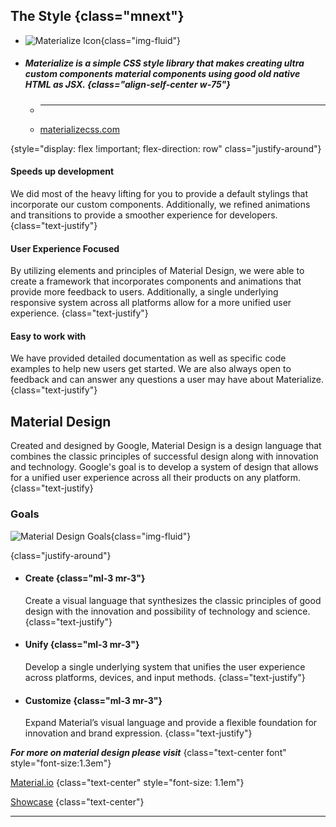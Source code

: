 <!-- ## Materialize {class="mnext mt-5 text-center"} -->
## The Style {class="mnext"}

* ![Materialize Icon](http://localhost:3000/static/img/materialize.png){class="img-fluid"}

* ##### Materialize is a simple CSS style library that makes creating ultra custom components material components using good old native HTML as JSX. {class="align-self-center w-75"}

    * ---
    * [materializecss.com](https://materializecss.com/)

{style="display: flex !important; flex-direction: row" class="justify-around"}

#### Speeds up development

We did most of the heavy lifting for you to provide a default stylings that incorporate our custom components. Additionally, we refined animations and transitions to provide a smoother experience for developers. {class="text-justify"}

#### User Experience Focused

By utilizing elements and principles of Material Design, we were able to create a framework that incorporates components and animations that provide more feedback to users. Additionally, a single underlying responsive system across all platforms allow for a more unified user experience. {class="text-justify"}
  
#### Easy to work with

We have provided detailed documentation as well as specific code examples to help new users get started. We are also always open to feedback and can answer any questions a user may have about Materialize. {class="text-justify"}

## Material Design

Created and designed by Google, Material Design is a design language that combines the classic principles of successful design along with innovation and technology. Google's goal is to develop a system of design that allows for a unified user experience across all their products on any platform. {class="text-justify}

### Goals

![Material Design Goals](http://localhost:3000/static/img/material-goals.png){class="img-fluid"}

{class="justify-around"}

* #### Create {class="ml-3 mr-3"}

	Create a visual language that synthesizes the classic principles of good design with the innovation and possibility of technology and science. {class="text-justify"}

* #### Unify {class="ml-3 mr-3"}

	Develop a single underlying system that unifies the user experience across platforms, devices, and input methods. {class="text-justify"}

* #### Customize {class="ml-3 mr-3"}

	Expand Material’s visual language and provide a flexible foundation for innovation and brand expression. {class="text-justify"}

***For more on material design please visit*** {class="text-center font" style="font-size:1.3em"}

[Material.io](https://materializecss.com) {class="text-center" style="font-size: 1.1em"}

[Showcase](https://materializecss.com/showcase.html) {class="text-center"}

---